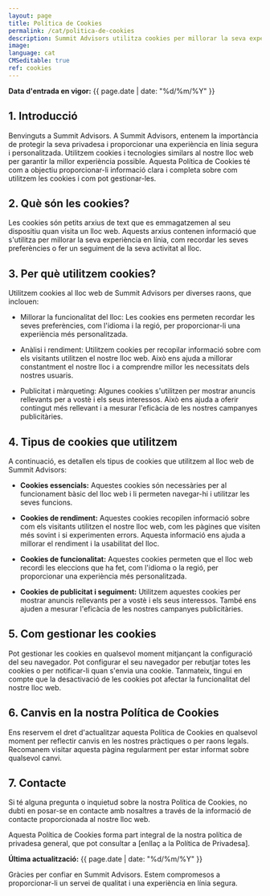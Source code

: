 ```yaml
---
layout: page
title: Política de Cookies
permalink: /cat/politica-de-cookies
description: Summit Advisors utilitza cookies per millorar la seva experiència al nostre lloc web i protegir la seva privadesa.
image:
language: cat
CMSeditable: true
ref: cookies
---
```


**Data d'entrada en vigor:** {{ page.date | date: "%d/%m/%Y" }}

## 1. Introducció

Benvinguts a Summit Advisors. A Summit Advisors, entenem la importància de protegir la seva privadesa i proporcionar una experiència en línia segura i personalitzada. Utilitzem cookies i tecnologies similars al nostre lloc web per garantir la millor experiència possible. Aquesta Política de Cookies té com a objectiu proporcionar-li informació clara i completa sobre com utilitzem les cookies i com pot gestionar-les.

## 2. Què són les cookies?

Les cookies són petits arxius de text que es emmagatzemen al seu dispositiu quan visita un lloc web. Aquests arxius contenen informació que s'utilitza per millorar la seva experiència en línia, com recordar les seves preferències o fer un seguiment de la seva activitat al lloc.

## 3. Per què utilitzem cookies?

Utilitzem cookies al lloc web de Summit Advisors per diverses raons, que inclouen:

- Millorar la funcionalitat del lloc: Les cookies ens permeten recordar les seves preferències, com l'idioma i la regió, per proporcionar-li una experiència més personalitzada.

- Anàlisi i rendiment: Utilitzem cookies per recopilar informació sobre com els visitants utilitzen el nostre lloc web. Això ens ajuda a millorar constantment el nostre lloc i a comprendre millor les necessitats dels nostres usuaris.

- Publicitat i màrqueting: Algunes cookies s'utilitzen per mostrar anuncis rellevants per a vostè i els seus interessos. Això ens ajuda a oferir contingut més rellevant i a mesurar l'eficàcia de les nostres campanyes publicitàries.

## 4. Tipus de cookies que utilitzem

A continuació, es detallen els tipus de cookies que utilitzem al lloc web de Summit Advisors:

- **Cookies essencials:** Aquestes cookies són necessàries per al funcionament bàsic del lloc web i li permeten navegar-hi i utilitzar les seves funcions.

- **Cookies de rendiment:** Aquestes cookies recopilen informació sobre com els visitants utilitzen el nostre lloc web, com les pàgines que visiten més sovint i si experimenten errors. Aquesta informació ens ajuda a millorar el rendiment i la usabilitat del lloc.

- **Cookies de funcionalitat:** Aquestes cookies permeten que el lloc web recordi les eleccions que ha fet, com l'idioma o la regió, per proporcionar una experiència més personalitzada.

- **Cookies de publicitat i seguiment:** Utilitzem aquestes cookies per mostrar anuncis rellevants per a vostè i els seus interessos. També ens ajuden a mesurar l'eficàcia de les nostres campanyes publicitàries.

## 5. Com gestionar les cookies

Pot gestionar les cookies en qualsevol moment mitjançant la configuració del seu navegador. Pot configurar el seu navegador per rebutjar totes les cookies o per notificar-li quan s'envia una cookie. Tanmateix, tingui en compte que la desactivació de les cookies pot afectar la funcionalitat del nostre lloc web.

## 6. Canvis en la nostra Política de Cookies

Ens reservem el dret d'actualitzar aquesta Política de Cookies en qualsevol moment per reflectir canvis en les nostres pràctiques o per raons legals. Recomanem visitar aquesta pàgina regularment per estar informat sobre qualsevol canvi.

## 7. Contacte

Si té alguna pregunta o inquietud sobre la nostra Política de Cookies, no dubti en posar-se en contacte amb nosaltres a través de la informació de contacte proporcionada al nostre lloc web.

Aquesta Política de Cookies forma part integral de la nostra política de privadesa general, que pot consultar a [enllaç a la Política de Privadesa].

**Última actualització:** {{ page.date | date: "%d/%m/%Y" }}

Gràcies per confiar en Summit Advisors. Estem compromesos a proporcionar-li un servei de qualitat i una experiència en línia segura.

